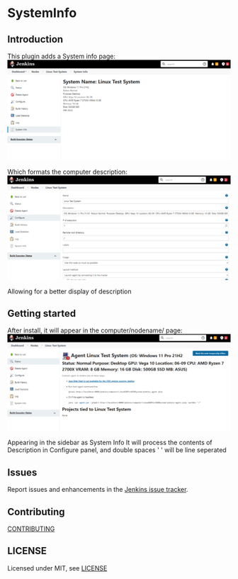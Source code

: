 # SystemInfo

## Introduction

This plugin adds a System info page:
![Image](images/sysinfopage.PNG?raw=true "Title")

Which formats the computer description:
![Image](images/configpage.PNG?raw=true "Title")

Allowing for a better display of description

## Getting started

After install, it will appear in the computer/nodename/ page:
![Image](images/mainpage.PNG?raw=true "Title")

Appearing in the sidebar as System Info
It will process the contents of Description in Configure panel, and double spaces '  ' will be line seperated

## Issues

Report issues and enhancements in the [Jenkins issue tracker](https://issues.jenkins-ci.org/).

## Contributing

[CONTRIBUTING](https://github.com/jenkinsci/.github/blob/master/CONTRIBUTING.md)

## LICENSE

Licensed under MIT, see [LICENSE](LICENSE.md)

